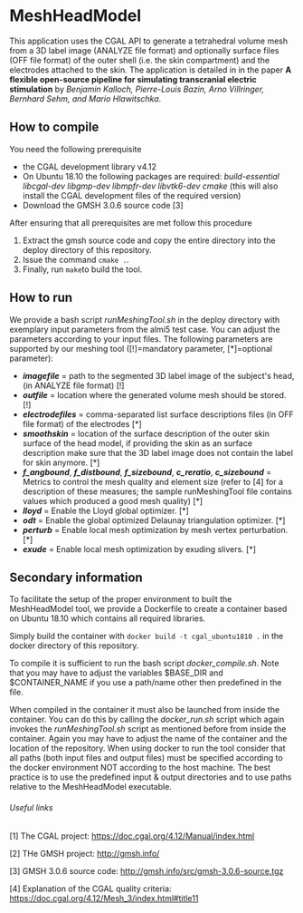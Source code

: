 # MeshHeadModel

This application uses the CGAL API to generate a tetrahedral volume mesh from a 3D label image (ANALYZE file format) and optionally surface files (OFF file format) of the outer shell (i.e. the skin compartment) and the electrodes attached to the skin. The application is detailed in in the paper **A flexible open-source pipeline for simulating transcranial electric stimulation** by *Benjamin Kalloch, Pierre-Louis Bazin, Arno Villringer, Bernhard Sehm, and Mario Hlawitschka*.

## How to compile
You need the following prerequisite
- the CGAL development library v4.12
- On Ubuntu 18.10 the following packages are required: *build-essential libcgal-dev libgmp-dev libmpfr-dev libvtk6-dev cmake* (this will also install the CGAL development files of the required version)
- Download the GMSH 3.0.6 source code [3]

After ensuring that all prerequisites are met follow this procedure
1) Extract the gmsh source code and copy the entire directory into the deploy directory of this repository.
2) Issue the command `cmake .`.
3) Finally, run `make`to build the tool.

## How to run
We provide a bash script *runMeshingTool.sh* in the deploy directory with exemplary input parameters from the almi5 test case. You can adjust the parameters according to your input files.
The following parameters are supported by our meshing tool ([!]=mandatory parameter, [*]=optional parameter):
- **_imagefile_** = path to the segmented 3D label image of the subject's head, (in ANALYZE file format) [!]
- **_outfile_** = location where the generated volume mesh should be stored. [!]
- **_electrodefiles_** = comma-separated list surface descriptions files (in OFF file format) of the electrodes [*]
- **_smoothskin_** = location of the surface description of the outer skin surface of the head model, if providing the skin as an surface description make sure that the 3D label image does not contain the label for skin anymore. [*]
- **_f_angbound_**, **_f_distbound_**, **_f_sizebound_**, **_c_reratio_**, **_c_sizebound_** = Metrics to control the mesh quality and element size  (refer to [4] for a description of these measures; the sample runMeshingTool file contains values which produced a good mesh quality) [*]
- **_lloyd_** = Enable the Lloyd global optimizer. [*]
- **_odt_** = Enable the global optimized Delaunay triangulation optimizer. [*]
- **_perturb_** = Enable local mesh optimization by mesh vertex perturbation. [*]
- **_exude_** = Enable local mesh optimization by exuding slivers. [*]

## Secondary information
To facilitate the setup of the proper environment to built the MeshHeadModel tool, we provide a Dockerfile to create a container based on Ubuntu 18.10 which contains all required libraries. 

Simply build the container with `docker build -t cgal_ubuntu1810 .` in the docker directory of this repository.

To compile it is sufficient to run the bash script *docker_compile.sh*. Note that you may have to adjust the variables $BASE_DIR and $CONTAINER_NAME if you use a path/name other then predefined in the file.

When compiled in the container it must also be launched from inside the container. You can do this by calling the *docker_run.sh* script which again invokes the *runMeshingTool.sh* script as mentioned before from inside the container. Again you may have to adjust the name of the container and the location of the repository. When using docker to run the tool consider that all paths (both input files and output files) must be specified according to the docker environment NOT according to the host machine. The best practice is to use the predefined input & output directories and to use paths relative to the MeshHeadModel executable. 

###### Useful links
[1] The CGAL project: https://doc.cgal.org/4.12/Manual/index.html

[2] THe GMSH project: http://gmsh.info/

[3] GMSH 3.0.6 source code: http://gmsh.info/src/gmsh-3.0.6-source.tgz

[4] Explanation of the CGAL quality criteria: https://doc.cgal.org/4.12/Mesh_3/index.html#title11
